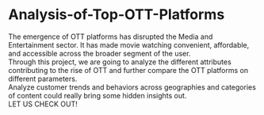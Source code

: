 # Analysis-of-Top-OTT-Platforms
The emergence of OTT platforms has disrupted the Media and Entertainment sector. It has made movie watching convenient, affordable, and accessible across the broader segment of the user. 
<br> Through this project, we are going to analyze the different attributes contributing to the rise of OTT and further compare the OTT platforms on different parameters.
<br> Analyze customer trends and behaviors across geographies and categories of content could really bring some hidden insights out.
<br>LET US CHECK OUT!
